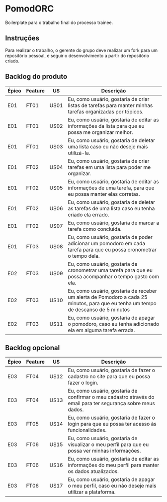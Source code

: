 # PomodORC

Boilerplate para o trabalho final do processo trainee.

## Instruções

Para realizar o trabalho, o gerente do grupo deve realizar um fork para um repositório pessoal, e seguir o desenvolvimento a partir do repositório criado.

## Backlog do produto

|Épico|Feature|US|Descrição|
|--|--|--|--|
|E01|FT01|US01|Eu, como usuário, gostaria de criar listas de tarefas para manter minhas tarefas organizadas por tópicos.|
|E01|FT01|US02|Eu, como usuário, gostaria de editar as informações da lista para que eu possa me organizar melhor.|
|E01|FT01|US03|Eu, como usuário, gostaria de deletar uma lista caso eu não deseje mais utilizá-la.|
|E01|FT02|US04|Eu, como usuário, gostaria de criar tarefas em uma lista para poder me organizar.|
|E01|FT02|US05|Eu, como usuário, gostaria de editar as informações de uma tarefa, para que eu possa manter elas corretas.|
|E01|FT02|US06|Eu, como usuário, gostaria de deletar as tarefas de uma lista caso eu tenha criado ela errado.|
|E01|FT02|US07|Eu, como usuário, gostaria de marcar a tarefa como concluída.|
|E01|FT03|US08|Eu, como usuário, gostaria de poder adicionar um pomodoro em cada tarefa para que eu possa cronometrar o tempo dela.|
|E02|FT03|US09|Eu, como usuário, gostaria de cronometrar uma tarefa para que eu possa acompanhar o tempo gasto com ela.|
|E02|FT03|US10|Eu, como usuário, gostaria de receber um alerta de Pomodoro a cada 25 minutos, para que eu tenha um tempo de descanso de 5 minutos|
|E02|FT03|US11|Eu, como usuário, gostaria de apagar o pomodoro, caso eu tenha adicionado ela em alguma tarefa errada.|

## Backlog opcional

|Épico|Feature|US|Descrição|
|--|--|--|--|
|E03|FT04|US12|Eu, como usuário, gostaria de fazer o cadastro no site para que eu possa fazer o login.|
|E03|FT04|US13|Eu, como usuário, gostaria de confirmar o meu cadastro através do email para ter segurança sobre meus dados.|
|E03|FT05|US14|Eu, como usuário, gostaria de fazer o login para que eu possa ter acesso às funcionalidades.|
|E03|FT06|US15|Eu, como usuário, gostaria de visualizar o meu perfil para que eu possa ver minhas informações.|
|E03|FT06|US16|Eu, como usuário, gostaria de editar as informações do meu perfil para manter os dados atualizados.|
|E03|FT06|US17|Eu, como usuário, gostaria de apagar o meu perfil, caso eu não deseje mais utilizar a plataforma.|
